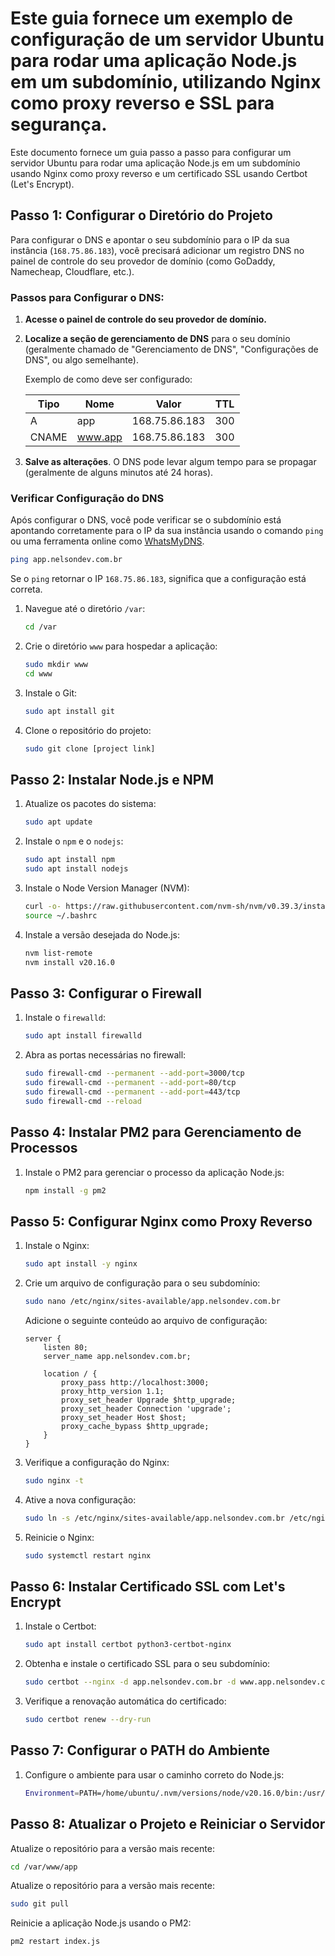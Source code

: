 # Este guia fornece um exemplo de configuração de um servidor Ubuntu para rodar uma aplicação Node.js em um subdomínio, utilizando Nginx como proxy reverso e SSL para segurança.

Este documento fornece um guia passo a passo para configurar um servidor Ubuntu para rodar uma aplicação Node.js em um subdomínio usando Nginx como proxy reverso e um certificado SSL usando Certbot (Let's Encrypt).

## Passo 1: Configurar o Diretório do Projeto

Para configurar o DNS e apontar o seu subdomínio para o IP da sua instância (`168.75.86.183`), você precisará adicionar um registro DNS no painel de controle do seu provedor de domínio (como GoDaddy, Namecheap, Cloudflare, etc.).

### Passos para Configurar o DNS:

1. **Acesse o painel de controle do seu provedor de domínio.**
   
2. **Localize a seção de gerenciamento de DNS** para o seu domínio (geralmente chamado de "Gerenciamento de DNS", "Configurações de DNS", ou algo semelhante).

   Exemplo de como deve ser configurado:
   
   | Tipo | Nome | Valor         | TTL  |
   |------|------|---------------|------|
   | A    | app  | 168.75.86.183 | 300  |
   | CNAME    | www.app  | 168.75.86.183 | 300  |

5. **Salve as alterações**. O DNS pode levar algum tempo para se propagar (geralmente de alguns minutos até 24 horas).

### Verificar Configuração do DNS

Após configurar o DNS, você pode verificar se o subdomínio está apontando corretamente para o IP da sua instância usando o comando `ping` ou uma ferramenta online como [WhatsMyDNS](https://www.whatsmydns.net/).

```bash
ping app.nelsondev.com.br
```

Se o `ping` retornar o IP `168.75.86.183`, significa que a configuração está correta.

1. Navegue até o diretório `/var`:
   ```bash
   cd /var
   ```

2. Crie o diretório `www` para hospedar a aplicação:
   ```bash
   sudo mkdir www
   cd www
   ```

3. Instale o Git:
   ```bash
   sudo apt install git
   ```

4. Clone o repositório do projeto:
   ```bash
   sudo git clone [project link]
   ```

## Passo 2: Instalar Node.js e NPM

1. Atualize os pacotes do sistema:
   ```bash
   sudo apt update
   ```

2. Instale o `npm` e o `nodejs`:
   ```bash
   sudo apt install npm
   sudo apt install nodejs
   ```

3. Instale o Node Version Manager (NVM):
   ```bash
   curl -o- https://raw.githubusercontent.com/nvm-sh/nvm/v0.39.3/install.sh | bash
   source ~/.bashrc
   ```

4. Instale a versão desejada do Node.js:
   ```bash
   nvm list-remote
   nvm install v20.16.0
   ```

## Passo 3: Configurar o Firewall

1. Instale o `firewalld`:
   ```bash
   sudo apt install firewalld
   ```

2. Abra as portas necessárias no firewall:
   ```bash
   sudo firewall-cmd --permanent --add-port=3000/tcp
   sudo firewall-cmd --permanent --add-port=80/tcp
   sudo firewall-cmd --permanent --add-port=443/tcp
   sudo firewall-cmd --reload
   ```

## Passo 4: Instalar PM2 para Gerenciamento de Processos

1. Instale o PM2 para gerenciar o processo da aplicação Node.js:
   ```bash
   npm install -g pm2
   ```

## Passo 5: Configurar Nginx como Proxy Reverso

1. Instale o Nginx:
   ```bash
   sudo apt install -y nginx
   ```

2. Crie um arquivo de configuração para o seu subdomínio:
   ```bash
   sudo nano /etc/nginx/sites-available/app.nelsondev.com.br
   ```

   Adicione o seguinte conteúdo ao arquivo de configuração:

   ```nginx
   server {
       listen 80;
       server_name app.nelsondev.com.br;

       location / {
           proxy_pass http://localhost:3000;
           proxy_http_version 1.1;
           proxy_set_header Upgrade $http_upgrade;
           proxy_set_header Connection 'upgrade';
           proxy_set_header Host $host;
           proxy_cache_bypass $http_upgrade;
       }
   }
   ```

3. Verifique a configuração do Nginx:
   ```bash
   sudo nginx -t
   ```

4. Ative a nova configuração:
   ```bash
   sudo ln -s /etc/nginx/sites-available/app.nelsondev.com.br /etc/nginx/sites-enabled/
   ```

5. Reinicie o Nginx:
   ```bash
   sudo systemctl restart nginx
   ```

## Passo 6: Instalar Certificado SSL com Let's Encrypt

1. Instale o Certbot:
   ```bash
   sudo apt install certbot python3-certbot-nginx
   ```

2. Obtenha e instale o certificado SSL para o seu subdomínio:
   ```bash
   sudo certbot --nginx -d app.nelsondev.com.br -d www.app.nelsondev.com.br
   ```

3. Verifique a renovação automática do certificado:
   ```bash
   sudo certbot renew --dry-run
   ```

## Passo 7: Configurar o PATH do Ambiente

1. Configure o ambiente para usar o caminho correto do Node.js:
   ```bash
   Environment=PATH=/home/ubuntu/.nvm/versions/node/v20.16.0/bin:/usr/local/sbin:/usr/local/bin:/usr/sbin:/usr/bin:/sbin:/bin:/usr/games:/usr/local/games:/snap/bin:/home/ubuntu/.nvm/versions/node/v20.16.0/bin:/bin:/usr/local/sbin:/usr/local/bin:/usr/sbin:/usr/bin
   ```
## Passo 8: Atualizar o Projeto e Reiniciar o Servidor 
Atualize o repositório para a versão mais recente:
````bash
cd /var/www/app
````
Atualize o repositório para a versão mais recente:
````bash
sudo git pull
````
Reinicie a aplicação Node.js usando o PM2:
````bash
pm2 restart index.js
````

